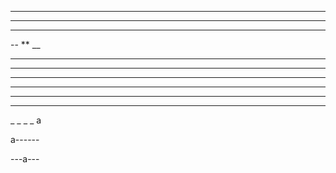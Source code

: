 ***
---
___

--
**
__

 ***
  ***
   ***

_____________________________________

 - - -
 **  * ** * ** * **

 _ _ _ _ a

a------

---a---